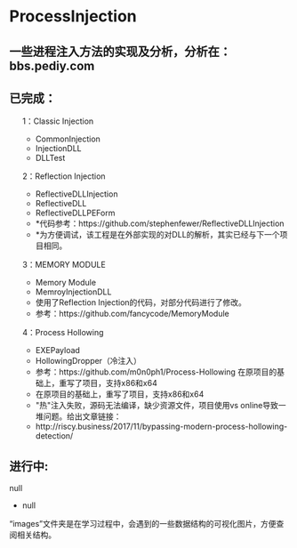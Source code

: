 # ProcessInjection

一些进程注入方法的实现及分析，分析在：bbs.pediy.com
------------------------------------------------

已完成：
---------
<ol>1：Classic Injection
	<ul>
  	<li>CommonInjection</li>
  	<li>InjectionDLL</li>
		<li>DLLTest</li>
		</ul>
</ol>
<ol>2：Reflection Injection
	<ul>
  	<li>ReflectiveDLLInjection</li>
	<li>ReflectiveDLL</li>
	<li>ReflectiveDLLPEForm</li>
		<li>*代码参考：https://github.com/stephenfewer/ReflectiveDLLInjection<br/></li>
		<li>*为方便调试，该工程是在外部实现的对DLL的解析，其实已经与下一个项目相同。<br/></li>
	</ul>
</ol>
<ol>3：MEMORY MODULE
	<ul>
  	<li>Memory Module</li>
	<li>MemroyInjectionDLL</li>
	<li>使用了Reflection Injection的代码，对部分代码进行了修改。</li>
	<li>参考：https://github.com/fancycode/MemoryModule</li>	
	</ul>
</ol>
<ol>4：Process Hollowing
	<ul>
  	<li>EXEPayload</li>
	<li>HollowingDropper（冷注入）</li>
	<li>参考：https://github.com/m0n0ph1/Process-Hollowing 在原项目的基础上，重写了项目，支持x86和x64</li>
	<li>在原项目的基础上，重写了项目，支持x86和x64</li>
	<li>"热"注入失败，源码无法编译，缺少资源文件，项目使用vs online导致一堆问题。给出文章链接：</li>
		<li>http://riscy.business/2017/11/bypassing-modern-process-hollowing-detection/</li>
	</ul>
</ol>

<h2>进行中:</h2>
null
	<ul>
  	<li>null</li>
	</ul>
“images”文件夹是在学习过程中，会遇到的一些数据结构的可视化图片，方便查阅相关结构。
